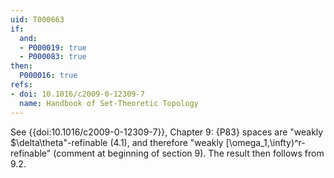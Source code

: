 ```yaml
---
uid: T000663
if:
  and:
  - P000019: true
  - P000083: true
then:
  P000016: true
refs:
- doi: 10.1016/c2009-0-12309-7
  name: Handbook of Set-Theoretic Topology
---
```


See {{doi:10.1016/c2009-0-12309-7}}, Chapter 9:
{P83} spaces are "weakly $\delta\theta"-refinable (4.1),
and therefore "weakly [\omega_1,\infty)^r-refinable" (comment at beginning of section 9).
The result then follows from 9.2.
